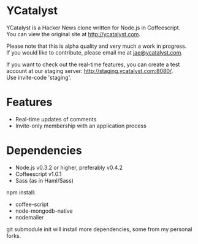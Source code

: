 YCatalyst
=========

  YCatalyst is a Hacker News clone written for Node.js in Coffeescript.  
  You can view the original site at http://ycatalyst.com.  

  Please note that this is alpha quality and very much a work in progress.  
  If you would like to contribute, please email me at jae@ycatalyst.com.  

  If you want to check out the real-time features, you can create a test  
  account at our staging server: http://staging.ycatalyst.com:8080/.  
  Use invite-code 'staging'.  

Features
========

  * Real-time updates of comments
  * Invite-only membership with an application process

Dependencies
============

  * Node.js v0.3.2 or higher, preferably v0.4.2
  * Coffeescript v1.0.1
  * Sass (as in Haml/Sass)

  npm install: 

  * coffee-script
  * node-mongodb-native
  * nodemailer

  git submodule init will install more dependencies, some from my personal forks.
